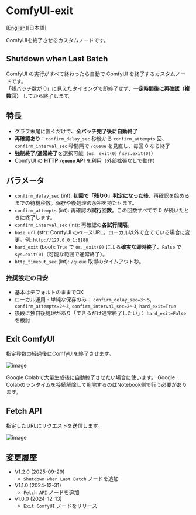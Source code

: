 # ComfyUI-exit

[<a href="README.md">English</a>][日本語]

ComfyUIを終了させるカスタムノードです。

## Shutdown when Last Batch

ComfyUI の実行がすべて終わったら自動で ComfyUI を終了するカスタムノードです。\
「残バッチ数が 0」に見えたタイミングで即終了せず、**一定時間後に再確認（複数回）** してから終了します。

## 特長

* グラフ末尾に置くだけで、**全バッチ完了後に自動終了**
* **再確認あり**：`confirm_delay_sec` 秒後から `confirm_attempts` 回、`confirm_interval_sec` 秒間隔で `/queue` を見直し、毎回 0 なら終了
* **強制終了/通常終了**を選択可能（`os._exit(0)` / `sys.exit(0)`）
* ComfyUI の **HTTP `/queue` API** を利用（外部拡張なしで動作）

## パラメータ

* `confirm_delay_sec` (int): **初回で「残り0」判定になった後**、再確認を始めるまでの待機秒数。保存や後処理の余裕を持たせます。
* `confirm_attempts` (int): 再確認の**試行回数**。この回数すべてで 0 が続いたときに終了します。
* `confirm_interval_sec` (int): 再確認の**各試行間隔**。
* `base_url` (str): ComfyUI のベースURL。ローカル以外で立てている場合に変更。例: `http://127.0.0.1:8188`
* `hard_exit` (bool): `True` で `os._exit(0)` による**確実な即時終了**、`False` で `sys.exit(0)`（可能な範囲で通常終了）。
* `http_timeout_sec` (int): `/queue` 取得のタイムアウト秒。

### 推奨設定の目安

* 基本はデフォルトのままでOK
* ローカル運用・単純な保存のみ：
  `confirm_delay_sec=3〜5`, `confirm_attempts=2〜3`, `confirm_interval_sec=2〜3`, `hard_exit=True`
* 後段に独自後処理があり「できるだけ通常終了したい」：
  `hard_exit=False` を検討


## Exit ComfyUI

指定秒数の経過後にComfyUIを終了させます。

![image](https://github.com/user-attachments/assets/efe0e7a6-2df0-4d68-9d5b-910b3ab5e300)

Google Colabで大量生成後に自動終了させたい場合に使います。
Google Colabのランタイムを接続解除して削除するのはNotebook側で行う必要があります。

## Fetch API

指定したURLにリクエストを送信します。

![image](https://github.com/user-attachments/assets/f7e9a497-7579-4f91-ad11-d45e2e15630b)

## 変更履歴

- V1.2.0 (2025-09-29)
  - `Shutdown when Last Batch` ノードを追加
- V1.1.0 (2024-12-31)
  - `Fetch API` ノードを追加
- v1.0.0 (2024-12-13)
  - `Exit ComfyUI` ノードをリリース
